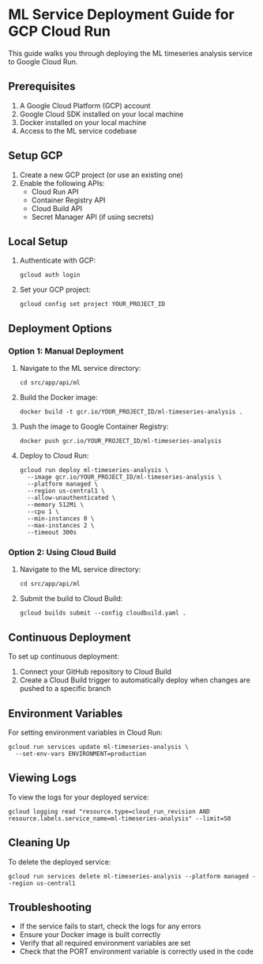 # ML Service Deployment Guide for GCP Cloud Run

This guide walks you through deploying the ML timeseries analysis service to Google Cloud Run.

## Prerequisites

1. A Google Cloud Platform (GCP) account
2. Google Cloud SDK installed on your local machine
3. Docker installed on your local machine
4. Access to the ML service codebase

## Setup GCP 

1. Create a new GCP project (or use an existing one)
2. Enable the following APIs:
   - Cloud Run API
   - Container Registry API
   - Cloud Build API
   - Secret Manager API (if using secrets)

## Local Setup

1. Authenticate with GCP:
   ```
   gcloud auth login
   ```

2. Set your GCP project:
   ```
   gcloud config set project YOUR_PROJECT_ID
   ```

## Deployment Options

### Option 1: Manual Deployment

1. Navigate to the ML service directory:
   ```
   cd src/app/api/ml
   ```

2. Build the Docker image:
   ```
   docker build -t gcr.io/YOUR_PROJECT_ID/ml-timeseries-analysis .
   ```

3. Push the image to Google Container Registry:
   ```
   docker push gcr.io/YOUR_PROJECT_ID/ml-timeseries-analysis
   ```

4. Deploy to Cloud Run:
   ```
   gcloud run deploy ml-timeseries-analysis \
     --image gcr.io/YOUR_PROJECT_ID/ml-timeseries-analysis \
     --platform managed \
     --region us-central1 \
     --allow-unauthenticated \
     --memory 512Mi \
     --cpu 1 \
     --min-instances 0 \
     --max-instances 2 \
     --timeout 300s
   ```

### Option 2: Using Cloud Build

1. Navigate to the ML service directory:
   ```
   cd src/app/api/ml
   ```

2. Submit the build to Cloud Build:
   ```
   gcloud builds submit --config cloudbuild.yaml .
   ```

## Continuous Deployment

To set up continuous deployment:

1. Connect your GitHub repository to Cloud Build
2. Create a Cloud Build trigger to automatically deploy when changes are pushed to a specific branch

## Environment Variables

For setting environment variables in Cloud Run:

```
gcloud run services update ml-timeseries-analysis \
  --set-env-vars ENVIRONMENT=production
```

## Viewing Logs

To view the logs for your deployed service:

```
gcloud logging read "resource.type=cloud_run_revision AND resource.labels.service_name=ml-timeseries-analysis" --limit=50
```

## Cleaning Up

To delete the deployed service:

```
gcloud run services delete ml-timeseries-analysis --platform managed --region us-central1
```

## Troubleshooting

- If the service fails to start, check the logs for any errors
- Ensure your Docker image is built correctly
- Verify that all required environment variables are set
- Check that the PORT environment variable is correctly used in the code 
